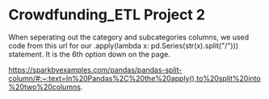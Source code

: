 # Crowdfunding_ETL Project 2

When seperating out the category and subcategories columns, we used code from this url for our .apply(lambda x: pd.Series(str(x).split("/"))) statement. It is the 6th option down on the page.

https://sparkbyexamples.com/pandas/pandas-split-column/#:~:text=In%20Pandas%2C%20the%20apply(),to%20split%20into%20two%20columns.
